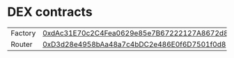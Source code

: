 # DEX contracts

|         |                                                                                                                          |
| ------- | ------------------------------------------------------------------------------------------------------------------------ |
| Factory | [0xdAc31E70c2C4Fea0629e85e7B67222127A8672d8](https://polygonscan.com/address/0xdac31e70c2c4fea0629e85e7b67222127a8672d8) |
| Router  | [0xD3d28e4958bAa48a7c4bDC2e486E0f6D7501f0d8](https://polygonscan.com/address/0xd3d28e4958baa48a7c4bdc2e486e0f6d7501f0d8) |
